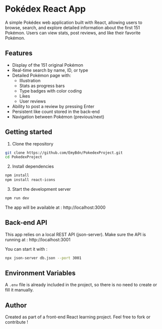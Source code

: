 # Pokédex React App

A simple Pokédex web application built with React, allowing users to browse, search, and explore detailed information about the first 151 Pokémon. 
Users can view stats, post reviews, and like their favorite Pokémon.

## Features

- Display of the 151 original Pokémon
- Real-time search by name, ID, or type
- Detailed Pokémon page with:
    - Illustration
    - Stats as progress bars
    - Type badges with color coding
    - Likes
    - User reviews
- Ability to post a review by pressing Enter
- Persistent like count stored in the back-end
- Navigation between Pokémon (previous/next)

## Getting started

1. Clone the repository

```bash
git clone https://github.com/EmyBdn/PokedexProject.git
cd PokedexProject
```

2. Install dependencies

```bash
npm install
npm install react-icons
```

3. Start the development server

```bash
npm run dev
```

The app will be available at : http://localhost:3000

## Back-end API

This app relies on a local REST API (json-server). Make sure the API is running at : http://localhost:3001

You can start it with :

```bash
npx json-server db.json --port 3001
```

## Environment Variables

A `.env` file is already included in the project, so there is no need to create or fill it manually.


## Author

Created as part of a front-end React learning project. Feel free to fork or contribute !
